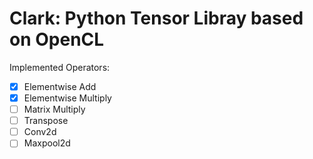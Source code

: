 # Clark: Python Tensor Libray based on OpenCL

Implemented Operators:
- [X] Elementwise Add
- [x] Elementwise Multiply
- [ ] Matrix Multiply
- [ ] Transpose
- [ ] Conv2d
- [ ] Maxpool2d
